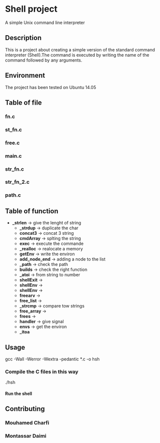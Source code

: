 # Shell project
A simple Unix command line interpreter
## Description
This is a project about creating a simple version of the standard command interpreter (Shell).The command is executed by writing the name of the command followed by any arguments.
## Environment
The project has been tested on Ubuntu 14.05
## Table of file
### fn.c
### st_fn.c
### free.c
### main.c
### str_fn.c
### str_fn_2.c
### path.c
## Table of function
- **_strlen** -> give the lenght of string
	- **_strdup** -> duplicate the char
	- **concat3** -> concat 3 string
	- **cmdArray** -> splting the string
	- **exec** ->  execute the commande
	- **_realloc** -> realocate a memory
	- **getEnv** ->  write the environ
	- **add_node_end** -> adding a node to the list
	- **_path** ->  check the path
	- **builds** -> check the right function
	- **_atoi** -> from string to number
	- **shellExit** -> 
	- **shellEnv** -> 
	- **shellEnv** -> 
	- **freearv** -> 
	- **free_list** -> 
	- **_strcmp** -> compare tow strings
	- **free_array** ->
	- **frees** -> 
	- **handler** -> give signal
	- **envs** ->  get the environ
	- **_itoa**
## Usage
gcc -Wall -Werror -Wextra -pedantic *.c -o hsh
### Compile the C files in this way
./hsh

#### Run the shell

## Contributing
### Mouhamed Charfi
### Montassar Daimi

